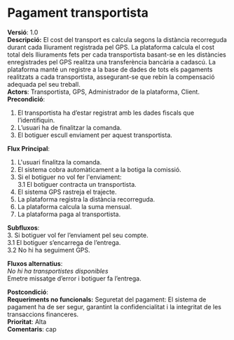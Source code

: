 # Pagament transportista

**Versió**: 1.0<br>
**Descripció:**
El cost del transport es calcula segons la distància recorreguda durant cada lliurament 
registrada pel GPS. La plataforma calcula el cost total dels lliuraments fets per cada transportista 
basant-se en les distàncies enregistrades pel GPS realitza una transferència bancària a cadascú. 
La plataforma manté un registre a la base de dades de tots els pagaments realitzats a cada transportista, assegurant-se 
que rebin la compensació adequada pel seu treball.<br>
**Actors**:
Transportista, GPS, Administrador de la plataforma, Client.<br>
**Precondició**:<br>
1. El transportista ha d’estar registrat amb les dades fiscals que l’identifiquin.<br>
2. L’usuari ha de finalitzar la comanda.<br>
3. El botiguer escull enviament per aquest transportista.<br>

**Flux Principal**:
1. L'usuari finalitza la comanda.<br>
2. El sistema cobra automàticament a la botiga la comissió.<br>
3. Si el botiguer no vol fer l'enviament:<br>
   3.1 El botiguer contracta un transportista.<br>
4. El sistema GPS rastreja el trajecte.<br>
5. La plataforma registra la distància recorreguda.<br>
6. La plataforma calcula la suma mensual.<br>
7. La plataforma paga al transportista.<br>

**Subfluxos**:<br>
3. Si botiguer vol fer l’enviament pel seu compte.<br>
  3.1 El botiguer s’encarrega de l’entrega.<br>
  3.2 No hi ha seguiment GPS.<br>
  
**Fluxos alternatius**:<br>
*No hi ha transportistes disponibles*<br>
Emetre missatge d’error i botiguer fa l’entrega.<br>

**Postcondició**:<br>
**Requeriments no funcionals:** 
Seguretat del pagament: El sistema de pagament ha de ser segur, garantint la confidencialitat i la integritat de les transaccions financeres.<br>
**Prioritat**:
Alta<br>
**Comentaris**: cap



